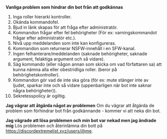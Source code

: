 **Vanliga problem som hindrar din bot från att godkännas**
1. Inga roller hierarki kontroller.
2. Okända kommandofel.
3. Bjud in länk skapas för att fråga efter administratör.
4. Kommandon frågar efter fel behörigheter (För ex: varningskommandot frågar efter administratör etc.).
5. Nivå upp meddelanden som inte kan konfigureras.
6. Kommandon som returnerar NSFW-innehåll i en SFW-kanal.
7. Ingen felhanterare/meddelanden (saknade behörigheter, saknade argument, felaktiga argument och så vidare).
8. Säg kommando (eller någon annan som skicka om vad författaren sa) att kunna nämna alla eller obestridliga roller. (beror på behörighetskontroller).
9. Kommandon gör vad de inte ska göra (för ex: mute stänger inte av ljudet, sparkar inte och så vidare (uppenbarligen när bot inte saknar några behörigheter)).
10. Sekretesspolicy är ogiltig.

**Jag vägrar att åtgärda något av problemen** Om du vägrar att åtgärda de problem som förhindrar bot från godkännande - kommer vi att neka din bot.

**Jag vägrade att lösa problemen och min bot var nekad men jag ändrade mig** Lös problemen och återinlämna din bott på <https://discordextremelist.xyz/users/@me>.